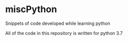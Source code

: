 # miscPython
Snippets of code developed while learning python

All of the code in this repository is written for python 3.7